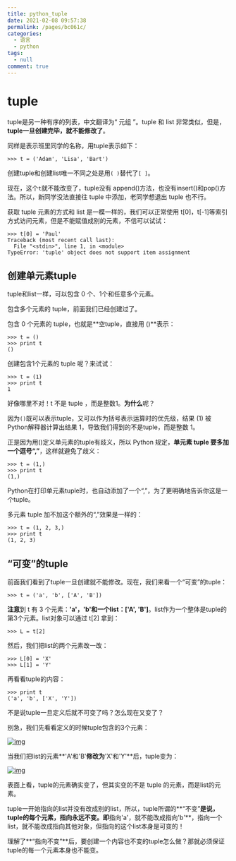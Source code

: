 ```yaml
---
title: python_tuple
date: 2021-02-08 09:57:38
permalink: /pages/bc061c/
categories: 
  - 语言
  - python
tags: 
  - null
comment: true
---
```

# tuple

tuple是另一种有序的列表，中文翻译为“ 元组 ”。tuple 和 list 非常类似，但是，**tuple一旦创建完毕，就不能修改了**。

同样是表示班里同学的名称，用tuple表示如下：

```shell
>>> t = ('Adam', 'Lisa', 'Bart')
```

创建tuple和创建list唯一不同之处是用`( )`替代了`[ ]`。

现在，这个` t `就不能改变了，tuple没有 append()方法，也没有insert()和pop()方法。所以，新同学没法直接往 tuple 中添加，老同学想退出 tuple 也不行。

获取 tuple 元素的方式和 list 是一模一样的，我们可以正常使用 t[0]，t[-1]等索引方式访问元素，但是不能赋值成别的元素，不信可以试试：

```shell
>>> t[0] = 'Paul'
Traceback (most recent call last):
  File "<stdin>", line 1, in <module>
TypeError: 'tuple' object does not support item assignment
```

## 创建单元素tuple

tuple和list一样，可以包含 0 个、1个和任意多个元素。

包含多个元素的 tuple，前面我们已经创建过了。

包含 0 个元素的 tuple，也就是**空tuple，直接用 ()**表示：

```shell
>>> t = ()
>>> print t
()
```

创建包含1个元素的 tuple 呢？来试试：

```shell
>>> t = (1)
>>> print t
1
```

好像哪里不对！t 不是 tuple ，而是整数1。**为什么**呢？

因为`()`既可以表示tuple，又可以作为括号表示运算时的优先级，结果 (1) 被Python解释器计算出结果 1，导致我们得到的不是tuple，而是整数 1。

正是因为用()定义单元素的tuple有歧义，所以 Python 规定，**单元素 tuple 要多加一个逗号“,”**，这样就避免了歧义：

```shell
>>> t = (1,)
>>> print t
(1,)
```

Python在打印单元素tuple时，也自动添加了一个“,”，为了更明确地告诉你这是一个tuple。

多元素 tuple 加不加这个额外的“,”效果是一样的：

```shell
>>> t = (1, 2, 3,)
>>> print t
(1, 2, 3)
```

## “可变”的tuple

前面我们看到了tuple一旦创建就不能修改。现在，我们来看一个“可变”的tuple：

```
>>> t = ('a', 'b', ['A', 'B'])
```

**注意**到 t 有 3 个元素：**'a'，'b'**和一个list：**['A', 'B']**。list作为一个整体是tuple的第3个元素。list对象可以通过 t[2] 拿到：

```
>>> L = t[2]
```

然后，我们把list的两个元素改一改：

```
>>> L[0] = 'X'
>>> L[1] = 'Y'
```

再看看tuple的内容：

```
>>> print t
('a', 'b', ['X', 'Y'])
```

不是说tuple一旦定义后就不可变了吗？怎么现在又变了？

别急，我们先看看定义的时候tuple包含的3个元素：

[![img](http://img.mukewang.com/540538d400010f4603500260.jpg)](http://img.mukewang.com/540538d400010f4603500260.jpg)

当我们把list的元素**'A'和'B'**修改为**'X'和'Y'**后，tuple变为：

[![img](http://img.mukewang.com/540538e9000110c003500260.jpg)](http://img.mukewang.com/540538e9000110c003500260.jpg)

表面上看，tuple的元素确实变了，但其实变的不是 tuple 的元素，而是list的元素。

tuple一开始指向的list并没有改成别的list，所以，tuple所谓的**“不变”**是说，tuple的每个元素，指向永远不变。即**指向'a'，就不能改成指向'b'**，指向一个list，就不能改成指向其他对象，但指向的这个list本身是可变的！

理解了**“指向不变”**后，要创建一个内容也不变的tuple怎么做？那就必须保证tuple的每一个元素本身也不能变。

